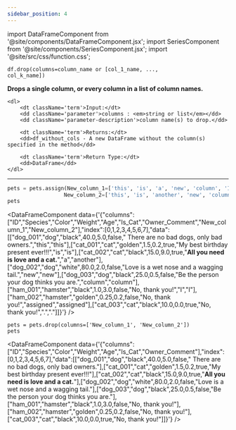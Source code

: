 ```yaml
---
sidebar_position: 4
---
```


import DataFrameComponent from '@site/components/DataFrameComponent.jsx';
import SeriesComponent from '@site/components/SeriesComponent.jsx';
import '@site/src/css/function.css';

<code>df.drop(columns=column_name or [col_1_name, ..., col_k_name])</code>

<div className='base'>
    <p><strong>Drops a single column, or every column in a list of column names.</strong></p>

    <dl>
        <dt className='term'>Input:</dt>
        <dd className='parameter'>columns : <em>string or list</em></dd>
        <dd className='parameter-description'>column name(s) to drop.</dd>

        <dt className='term'>Returns:</dt>
        <dd>df_without_cols - A new DataFrame without the column(s) specified in the method</dd>

        <dt className='term'>Return Type:</dt>
        <dd>DataFrame</dd>
    </dl>
</div>

---

```python
pets = pets.assign(New_column_1=['this', 'is', 'a', 'new', 'column', 'I', 'assigned'], 
                  New_column_2=['this', 'is', 'another', 'new', 'column', 'I', 'assigned'])
pets
```

<DataFrameComponent data={'{"columns":["ID","Species","Color","Weight","Age","Is_Cat","Owner_Comment","New_column_1","New_column_2"],"index":[0,1,2,3,4,5,6,7],"data":[["dog_001","dog","black",40.0,5.0,false,"      There are no bad dogs, only bad owners.","this","this"],["cat_001","cat","golden",1.5,0.2,true,"My best birthday present ever!!!","is","is"],["cat_002","cat","black",15.0,9.0,true,"****All you need is love and a cat.****","a","another"],["dog_002","dog","white",80.0,2.0,false,"Love is a wet nose and a wagging tail.","new","new"],["dog_003","dog","black",25.0,0.5,false,"Be the person your dog thinks you are.","column","column"],["ham_001","hamster","black",1.0,3.0,false,"No, thank you!","I","I"],["ham_002","hamster","golden",0.25,0.2,false,"No, thank you!","assigned","assigned"],["cat_003","cat","black",10.0,0.0,true,"No, thank you!",".","."]]}'} />

```python3
pets = pets.drop(columns=['New_column_1', 'New_column_2'])
pets
```

<DataFrameComponent data={'{"columns":["ID","Species","Color","Weight","Age","Is_Cat","Owner_Comment"],"index":[0,1,2,3,4,5,6,7],"data":[["dog_001","dog","black",40.0,5.0,false,"      There are no bad dogs, only bad owners."],["cat_001","cat","golden",1.5,0.2,true,"My best birthday present ever!!!"],["cat_002","cat","black",15.0,9.0,true,"****All you need is love and a cat.****"],["dog_002","dog","white",80.0,2.0,false,"Love is a wet nose and a wagging tail."],["dog_003","dog","black",25.0,0.5,false,"Be the person your dog thinks you are."],["ham_001","hamster","black",1.0,3.0,false,"No, thank you!"],["ham_002","hamster","golden",0.25,0.2,false,"No, thank you!"],["cat_003","cat","black",10.0,0.0,true,"No, thank you!"]]}'} />